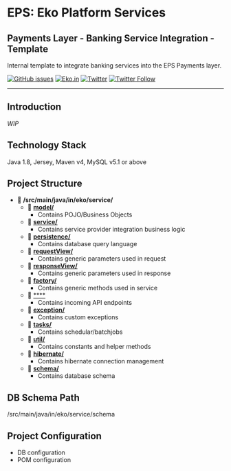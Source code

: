 # EPS: Eko Platform Services
## Payments Layer - Banking Service Integration - Template
Internal template to integrate banking services into the EPS Payments layer.

[![GitHub issues](https://img.shields.io/github/issues/ekoindia/aeps-gateway-lib)](https://github.com/ekoindia/aeps-gateway-lib/issues)  <a href="https://eko.in" target="_blank">![Eko.in](https://img.shields.io/badge/Develop%20with-Eko.in-brightgreen)</a>
<a href="https://twitter.com/intent/tweet?text=Wow:&url=https%3A%2F%2Fgithub.com%2Fekoindia%2Faeps-gateway-lib" target="_blank"><img alt="Twitter" src="https://img.shields.io/twitter/url?style=social&url=https%3A%2F%2Fgithub.com%2Fekoindia%2Faeps-gateway-lib"></a>
<a href="https://twitter.com/intent/follow?screen_name=ekospeaks" target="_blank">![Twitter Follow](https://img.shields.io/twitter/follow/ekospeaks?label=Follow&style=social)</a>

---

## Introduction
_WIP_


## Technology Stack
Java 1.8, Jersey, Maven v4, MySQL v5.1 or above


## Project Structure
* :open_file_folder: **/src/main/java/in/eko/service/**
  * :file_folder: [**model/**](/src/main/java/in/eko/service/model/)
    * Contains POJO/Business Objects
  * :file_folder: [**service/**](/src/main/java/in/eko/service/service/)
    * Contains service provider integration business logic
  * :file_folder: [**persistence/**](/src/main/java/in/eko/service/persistence/)
    * Contains database query language
  * :file_folder: [**requestView/**](/src/main/java/in/eko/service/requestView/)
    * Contains generic parameters used in request
  * :file_folder: [**responseView/**](/src/main/java/in/eko/service/responseView/)
    * Contains generic parameters used in response
  * :file_folder: [**factory/**](/src/main/java/in/eko/service/factory/)
    * Contains generic methods used in service
  * :file_folder: [****](/src/main/java/in/eko/service/resources/)
    * Contains incoming API endpoints
  * :file_folder: [**exception/**](/src/main/java/in/eko/service/exception/)
    * Contains custom exceptions
  * :file_folder: [**tasks/**](/src/main/java/in/eko/service/tasks/)
    * Contains schedular/batchjobs
  * :file_folder: [**util/**](/src/main/java/in/eko/service/util/)
    * Contains constants and helper methods
  * :file_folder: [**hibernate/**](/src/main/java/in/eko/service/hibernate/)
    * Contains hibernate connection management
  * :file_folder: [**schema/**](/src/main/java/in/eko/service/schema/)
    * Contains database schema

## DB Schema Path
/src/main/java/in/eko/service/schema


## Project Configuration
* DB configuration
* POM configuration
